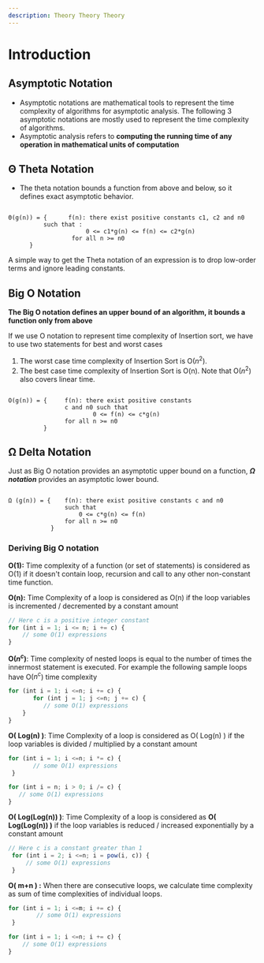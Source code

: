 ```yaml
---
description: Theory Theory Theory
---
```


# Introduction

## Asymptotic Notation

* Asymptotic notations are mathematical tools to represent the time complexity of algorithms for asymptotic analysis. The following 3 asymptotic notations are mostly used to represent the time complexity of algorithms.
* Asymptotic analysis refers to **computing the running time of any operation in mathematical units of computation**

## Θ Theta Notation

* The theta notation bounds a function from above and below, so it defines exact asymptotic behavior.

<figure><img src="gitbook/assets/image (4).png" alt=""><figcaption></figcaption></figure>

```
Θ(g(n)) = {      f(n): there exist positive constants c1, c2 and n0 
  		  such that :
                      0 <= c1*g(n) <= f(n) <= c2*g(n) 
                  for all n >= n0
	  }
```

A simple way to get the Theta notation of an expression is to drop low-order terms and ignore leading constants.&#x20;

## Big O Notation

**The Big O notation defines an upper bound of an algorithm, it bounds a function only from above**

If we use O notation to represent time complexity of Insertion sort, we have to use two statements for best and worst cases

1. The worst case time complexity of Insertion Sort is O($n^2$).
2. The best case time complexity of Insertion Sort is O(n). Note that O($n^2$) also covers linear time.

<figure><img src="gitbook/assets/image (3).png" alt=""><figcaption></figcaption></figure>

```
O(g(n)) = {     f(n): there exist positive constants 
                c and n0 such that 
		                0 <= f(n) <= c*g(n) 
                for all n >= n0
          }
```

## **Ω Delta Notation**

Just as Big O notation provides an asymptotic upper bound on a function, _**Ω notation**_ provides an asymptotic lower bound.

<figure><img src="gitbook/assets/image (3) (1).png" alt=""><figcaption></figcaption></figure>

```
Ω (g(n)) = {    f(n): there exist positive constants c and n0 
                such that 
                    0 <= c*g(n) <= f(n) 
                for all n >= n0
            }
```

### Deriving Big O notation

**O(1):** Time complexity of a function (or set of statements) is considered as O(1) if it doesn't contain loop, recursion and call to any other non-constant time function.

**O(n):** Time Complexity of a loop is considered as O(n) if the loop variables is incremented / decremented by a constant amount

```jsx
// Here c is a positive integer constant   
for (int i = 1; i <= n; i += c) {  
    // some O(1) expressions
}
```

**O($n^c$)**: Time complexity of nested loops is equal to the number of times the innermost statement is executed. For example the following sample loops have O($n^c$) time complexity

```jsx
for (int i = 1; i <=n; i += c) {
       for (int j = 1; j <=n; j += c) {
          // some O(1) expressions
    }
}
```

**O( Log(n) )**: Time Complexity of a loop is considered as O( Log(n) ) if the loop variables is divided / multiplied by a constant amount

```jsx
for (int i = 1; i <=n; i *= c) {
       // some O(1) expressions
 }

for (int i = n; i > 0; i /= c) {
   // some O(1) expressions
}
```

**O( Log(Log(n)) )**: Time Complexity of a loop is considered as **O( Log(Log(n)) )** if the loop variables is reduced / increased exponentially by a constant amount

```jsx
// Here c is a constant greater than 1   
 for (int i = 2; i <=n; i = pow(i, c)) { 
     // some O(1) expressions
 }
```

**O( m+n ) :** When there are consecutive loops, we calculate time complexity as sum of time complexities of individual loops.

```jsx
for (int i = 1; i <=m; i += c) {  
        // some O(1) expressions
 }

for (int i = 1; i <=n; i += c) {
    // some O(1) expressions
}
```
